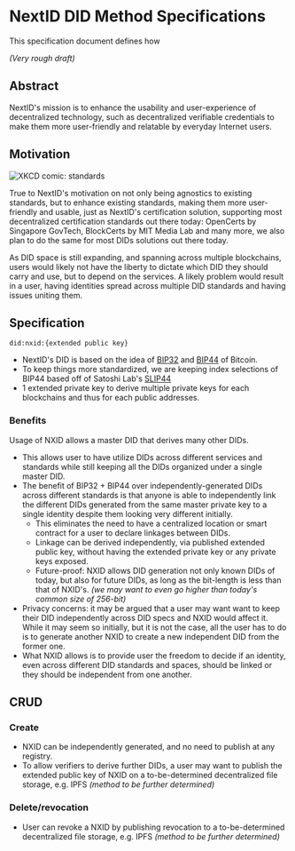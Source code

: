 # NextID DID Method Specifications

This specification document defines how 

_(Very rough draft)_


## Abstract

NextID's mission is to enhance the usability and user-experience of decentralized technology, such as  decentralized verifiable credentials to make them more user-friendly and relatable by everyday Internet users.


## Motivation

![XKCD comic: standards](https://imgs.xkcd.com/comics/standards.png)

True to NextID's motivation on not only being agnostics to existing standards, but to enhance existing standards, making them more user-friendly and usable, just as NextID's certification solution, supporting most decentralized certification standards out there today: OpenCerts by Singapore GovTech, BlockCerts by MIT Media Lab and many more, we also plan to do the same for most DIDs solutions out there today.

As DID space is still expanding, and spanning across multiple blockchains, users would likely not have the liberty to dictate which DID they should carry and use, but to depend on the services. A likely problem would result in a user, having identities spread across multiple DID standards and having issues uniting them.

## Specification

`did:nxid:{extended public key}`

- NextID's DID is based on the idea of [BIP32](https://github.com/bitcoin/bips/blob/master/bip-0032.mediawiki) and [BIP44](https://github.com/bitcoin/bips/blob/master/bip-0044.mediawiki) of Bitcoin.
- To keep things more standardized, we are keeping index selections of BIP44 based off of Satoshi Lab's [SLIP44](https://github.com/satoshilabs/slips/blob/master/slip-0044.md)
- 1 extended private key to derive multiple private keys for each blockchains and thus for each public addresses.

### Benefits

Usage of NXID allows a master DID that derives many other DIDs.

- This allows user to have utilize DIDs across different services and standards while still keeping all the DIDs organized under a single master DID.
- The benefit of BIP32 + BIP44 over independently-generated DIDs across different standards is that anyone is able to independently link the different DIDs generated from the same master private key to a single identity despite them looking very different initially. 
    - This eliminates the need to have a centralized location or smart contract for a user to declare linkages between DIDs.
    - Linkage can be derived independently, via published extended public key, without having the extended private key or any private keys exposed.
    - Future-proof: NXID allows DID generation not only known DIDs of today, but also for future DIDs, as long as the bit-length is less than that of NXID's. _(we may want to even go higher than today's common size of 256-bit)_
- Privacy concerns: it may be argued that a user may want want to keep their DID independently across DID specs and NXID would affect it. While it may seem so initially, but it is not the case, all the user has to do is to generate another NXID to create a new independent DID from the former one.
- What NXID allows is to provide user the freedom to decide if an identity, even across different DID standards and spaces, should be linked or they should be independent from one another.

## CRUD

### Create

- NXID can be independently generated, and no need to publish at any registry.
- To allow verifiers to derive further DIDs, a user may want to publish the extended public key of NXID on a to-be-determined decentralized file storage, e.g. IPFS _(method to be further determined)_

### Delete/revocation

- User can revoke a NXID by publishing revocation to a to-be-determined decentralized file storage, e.g. IPFS _(method to be further determined)_



